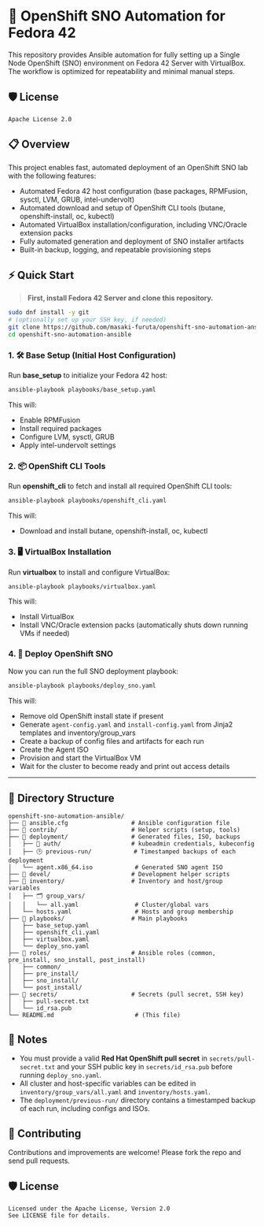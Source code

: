# 🚀 OpenShift SNO Automation for Fedora 42

This repository provides Ansible automation for fully setting up a Single Node OpenShift (SNO) environment on Fedora 42 Server with VirtualBox. The workflow is optimized for repeatability and minimal manual steps.

## 🛡️ License

```
Apache License 2.0
```

## 📋 Overview

This project enables fast, automated deployment of an OpenShift SNO lab with the following features:

* Automated Fedora 42 host configuration (base packages, RPMFusion, sysctl, LVM, GRUB, intel-undervolt)
* Automated download and setup of OpenShift CLI tools (butane, openshift-install, oc, kubectl)
* Automated VirtualBox installation/configuration, including VNC/Oracle extension packs
* Fully automated generation and deployment of SNO installer artifacts
* Built-in backup, logging, and repeatable provisioning steps

## ⚡️ Quick Start

> **First, install Fedora 42 Server and clone this repository.**

```sh
sudo dnf install -y git
# (optionally set up your SSH key, if needed)
git clone https://github.com/masaki-furuta/openshift-sno-automation-ansible.git
cd openshift-sno-automation-ansible
```

### 1. 🛠️ Base Setup (Initial Host Configuration)

Run **base\_setup** to initialize your Fedora 42 host:

```sh
ansible-playbook playbooks/base_setup.yaml
```

This will:

* Enable RPMFusion
* Install required packages
* Configure LVM, sysctl, GRUB
* Apply intel-undervolt settings

### 2. 📦 OpenShift CLI Tools

Run **openshift\_cli** to fetch and install all required OpenShift CLI tools:

```sh
ansible-playbook playbooks/openshift_cli.yaml
```

This will:

* Download and install butane, openshift-install, oc, kubectl

### 3. 🖥️ VirtualBox Installation

Run **virtualbox** to install and configure VirtualBox:

```sh
ansible-playbook playbooks/virtualbox.yaml
```

This will:

* Install VirtualBox
* Install VNC/Oracle extension packs (automatically shuts down running VMs if needed)

### 4. 🚦 Deploy OpenShift SNO

Now you can run the full SNO deployment playbook:

```sh
ansible-playbook playbooks/deploy_sno.yaml
```

This will:

* Remove old OpenShift install state if present
* Generate `agent-config.yaml` and `install-config.yaml` from Jinja2 templates and inventory/group\_vars
* Create a backup of config files and artifacts for each run
* Create the Agent ISO
* Provision and start the VirtualBox VM
* Wait for the cluster to become ready and print out access details

---

## 📁 Directory Structure

```text
openshift-sno-automation-ansible/
├── 📂 ansible.cfg                  # Ansible configuration file
├── 📂 contrib/                     # Helper scripts (setup, tools)
├── 📂 deployment/                  # Generated files, ISO, backups
│   ├── 🔐 auth/                    # kubeadmin credentials, kubeconfig
│   ├── 🕒 previous-run/            # Timestamped backups of each deployment
│   └── agent.x86_64.iso            # Generated SNO agent ISO
├── 📂 devel/                       # Development helper scripts
├── 📂 inventory/                   # Inventory and host/group variables
│   ├── 🗂️ group_vars/
│   │   └── all.yaml                # Cluster/global vars
│   └── hosts.yaml                  # Hosts and group membership
├── 📂 playbooks/                   # Main playbooks
│   ├── base_setup.yaml
│   ├── openshift_cli.yaml
│   ├── virtualbox.yaml
│   └── deploy_sno.yaml
├── 📂 roles/                       # Ansible roles (common, pre_install, sno_install, post_install)
│   ├── common/
│   ├── pre_install/
│   ├── sno_install/
│   └── post_install/
├── 📂 secrets/                     # Secrets (pull secret, SSH key)
│   ├── pull-secret.txt
│   └── id_rsa.pub
└── README.md                       # (This file)
```

## 📝 Notes

* You must provide a valid **Red Hat OpenShift pull secret** in `secrets/pull-secret.txt` and your SSH public key in `secrets/id_rsa.pub` before running `deploy_sno.yaml`.
* All cluster and host-specific variables can be edited in `inventory/group_vars/all.yaml` and `inventory/hosts.yaml`.
* The `deployment/previous-run/` directory contains a timestamped backup of each run, including configs and ISOs.

## 🤝 Contributing

Contributions and improvements are welcome! Please fork the repo and send pull requests.

## 🛡️ License

```
Licensed under the Apache License, Version 2.0
See LICENSE file for details.
```
